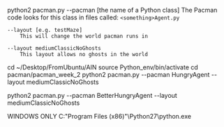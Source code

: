 python2 pacman.py
    --pacman [the name of a Python class]
        The Pacman code looks for this class in files called: `<something>Agent.py`

    --layout [e.g. testMaze]
        This will change the world pacman runs in

    --layout mediumClassicNoGhosts
        This layout allows no ghosts in the world

cd ~/Desktop/FromUbuntu/AIN
source Python_env/bin/activate
cd pacman/pacman_week_2
python2 pacman.py --pacman HungryAgent --layout mediumClassicNoGhosts

python2 pacman.py --pacman BetterHungryAgent --layout mediumClassicNoGhosts


WINDOWS ONLY C:\"Program Files (x86)"\Python27\python.exe